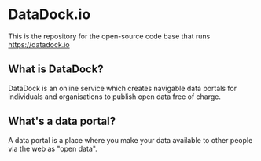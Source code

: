 # DataDock.io

This is the repository for the open-source code base that runs https://datadock.io

## What is DataDock?
DataDock is an online service which creates navigable data portals for individuals and organisations to publish open data free of charge.

## What's a data portal?
A data portal is a place where you make your data available to other people via the web as "open data".
